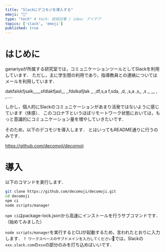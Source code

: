 ```yaml
---
title: "Slackにデコモジを導入する"
emoji: "🔖"
type: "tech" # tech: 技術記事 / idea: アイデア
topics: ['slack', 'emoji']
published: true
---
```


# はじめに

ganariyaが所属する研究室では，コミュニケーションツールとしてSlackを利用しています．
ただし，主に学生間の利用であり，指導教員との連絡についてはメールを利用しています．

dakfalskfjsalk,,,,,,sfdlakfjasl,,, ,,fdslkafjlak ,, ,df,s,a f,sda, ,d, ,s,a ,s,, ,s ,, ,,, , ,.....

しかし，個人的にSlackのコミュニケーションがあまり活発ではないように感じています（体感）．
このコロナ下というほぼリモートワーク状態においては，もっと意識的にコミュニケーション量を増やしていきたいです．

そのため，以下のデコモジを導入します．
とはいってもREADME通りに行うのみです．

https://github.com/decomoji/decomoji

# 導入

以下のコマンドを実行します．

```bash
git clone https://github.com/decomoji/decomoji.git
cd decomoji
npm ci
node scripts/manager
```

`npm ci`はpackage-lock.jsonから高速にインストールを行うサブコマンドです．（始めてみました）

`node scripts/manager`を実行するとCLIが起動するため，言われたとおりに入力します．
`? ワークスペースのサブドメインを入力してください`では，Slackの`xxx.slack.com`の`xxx`の部分のみを打ち込めばいいです．

